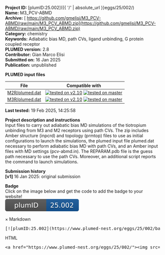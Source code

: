 **Project ID:** [plumID:25.002]({{ '/' | absolute_url }}eggs/25/002/)  
**Name:**  M3_PCV-ABMD  
**Archive:** [ https://github.com/gmelisi/M3_PCV-ABMD/raw/main/M3_PCV_ABMD.zip](https://github.com/gmelisi/M3_PCV-ABMD/raw/main/M3_PCV_ABMD.zip)  
**Category:**  chemistry  
**Keywords:**  Adiabatic bias MD, path CVs, ligand unbinding, G protein coupled receptor  
**PLUMED version:**  2.8  
**Contributor:**  Gian Marco Elisi  
**Submitted on:** 16 Jan 2025  
**Publication:** unpublished  
  
**PLUMED input files**  
  
| File     | Compatible with |  
|:--------:|:--------:|  
| [M2R/plumed.dat](./data/M2R/plumed.dat.md) |  [![tested on v2.10](https://img.shields.io/badge/v2.10-passing-green.svg)](data/M2R/plumed.dat.plumed.stderr) [![tested on master](https://img.shields.io/badge/master-passing-green.svg)](data/M2R/plumed.dat.plumed_master.stderr) |  
| [M3R/plumed.dat](./data/M3R/plumed.dat.md) |  [![tested on v2.10](https://img.shields.io/badge/v2.10-passing-green.svg)](data/M3R/plumed.dat.plumed.stderr) [![tested on master](https://img.shields.io/badge/master-passing-green.svg)](data/M3R/plumed.dat.plumed_master.stderr) |  
  
**Last tested:**  19 Feb 2025, 14:25:58
  
**Project description and instructions**  
Input files to carry out adiabatic bias MD simulations of the tiotropium unbinding from M3 and M2 receptors using path CVs. The zip includes Amber structure (inpcrd) and topology (prmtop) files to use as initial configurations to launch the simulations, the plumed input file plumed.dat necessary to perform adiabatic bias MD with path CVs, and an Amber input files with MD settings (pcv-abmd.in). The REPARAM.pdb file is the guess path necessary to use the path CVs. Moreover, an additional script reports the command to launch simulations.

  
**Submission history**  
**[v1]** 16 Jan 2025: original submission  
  
**Badge**  
Click on the image below and get the code to add the badge to your website!  
<img src="./badge.svg" alt="plumeDnest:25.002" id="myBtn" class="badge">
<div id="myModal" class="modal">
  <div class="modal-content">
    <span class="close">&times;</span>
    Markdown<pre>[![plumID:25.002](https://www.plumed-nest.org/eggs/25/002/badge.svg)](https://www.plumed-nest.org/eggs/25/002/)</pre>
    HTML<pre>&lt;a href="https://www.plumed-nest.org/eggs/25/002/"&gt;&lt;img src="https://www.plumed-nest.org/eggs/25/002/badge.svg" alt="plumID:25.002"&gt;&lt;/a&gt;</pre>
  </div>
</div>
